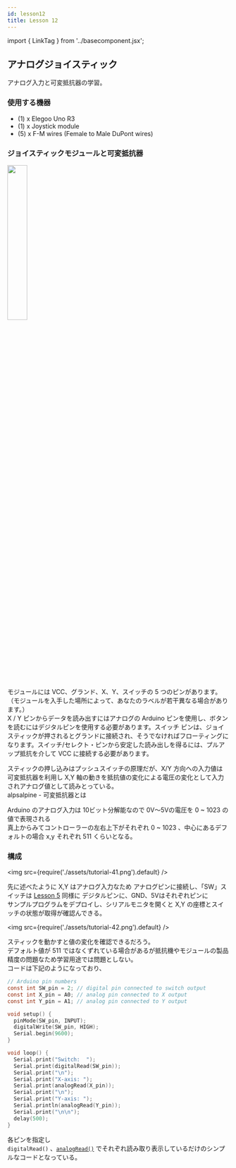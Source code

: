 ```yaml
---
id: lesson12
title: Lesson 12  
---
```

import { LinkTag } from '../basecomponent.jsx';

## アナログジョイスティック  
アナログ入力と可変抵抗器の学習。  

###  使用する機器  

* (1) x Elegoo Uno R3 
* (1) x Joystick module 
* (5) x F-M wires (Female to Male DuPont wires) 

### ジョイスティックモジュールと可変抵抗器  

<img src="https://images-na.ssl-images-amazon.com/images/I/51U9d0yBiRL._AC_SL1001_.jpg" width="30%"/>

モジュールには VCC、グランド、X、Y、スイッチの 5 つのピンがあります。（モジュールを入手した場所によって、あなたのラベルが若干異なる場合があります。）  
X / Y ピンからデータを読み出すにはアナログの Arduino ピンを使用し、ボタンを読むにはデジタルピンを使用する必要があります。スイッチ ピンは、ジョイスティックが押されるとグランドに接続され、そうでなければフローティングになります。スイッチ/セレクト・ピンから安定した読み出しを得るには、プルアップ抵抗を介して VCC に接続する必要があります。  

スティックの押し込みはプッシュスイッチの原理だが、X/Y 方向への入力値は 可変抵抗器を利用し X,Y 軸の動きを抵抗値の変化による電圧の変化として入力されアナログ値として読みとっている。  
<LinkTag url="https://go.alpsalpine.jp/l/506151/2020-02-20/33dk7t">alpsalpine - 可変抵抗器とは</LinkTag>

Arduino のアナログ入力は 10ビット分解能なので 0V～5Vの電圧を 0 ~ 1023 の値で表現される  
真上からみてコントローラーの左右上下がそれぞれ 0 ~ 1023 、中心にあるデフォルトの場合 x,y それぞれ 511 くらいとなる。  

### 構成  

<img src={require('./assets/tutorial-41.png').default} /> 

先に述べたように X,Y はアナログ入力なため アナログピンに接続し、「SW」スイッチは [Lesson 5](/docs_iot/arduino/lesson5) 同様に デジタルピンに、GND、5Vはそれぞれピンに  
サンプルプログラムをデプロイし、シリアルモニタを開くと X,Y の座標とスイッチの状態が取得が確認んできる。  

<img src={require('./assets/tutorial-42.png').default} /> 

スティックを動かすと値の変化を確認できるだろう。  
デフォルト値が 511 ではなくずれている場合があるが抵抗機やモジュールの製品精度の問題なため学習用途では問題としない。  
コードは下記のようになっており、  

```c
// Arduino pin numbers
const int SW_pin = 2; // digital pin connected to switch output
const int X_pin = A0; // analog pin connected to X output
const int Y_pin = A1; // analog pin connected to Y output

void setup() {
  pinMode(SW_pin, INPUT);
  digitalWrite(SW_pin, HIGH);
  Serial.begin(9600);
}

void loop() {
  Serial.print("Switch:  ");
  Serial.print(digitalRead(SW_pin));
  Serial.print("\n");
  Serial.print("X-axis: ");
  Serial.print(analogRead(X_pin));
  Serial.print("\n");
  Serial.print("Y-axis: ");
  Serial.println(analogRead(Y_pin));
  Serial.print("\n\n");
  delay(500);
}
```

各ピンを指定し  
`digitalRead()` 、[`analogRead()`](https://www.arduino.cc/reference/en/language/functions/analog-io/analogread/) でそれぞれ読み取り表示しているだけのシンプルなコードとなっている。  
